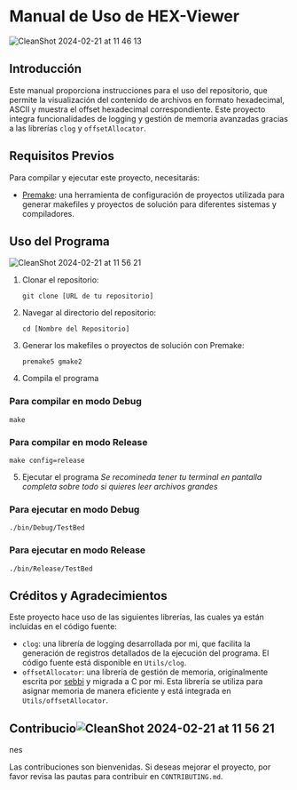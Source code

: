 # Manual de Uso de HEX-Viewer
![CleanShot 2024-02-21 at 11 46 13](https://github.com/zsantiago8712/HEX-Viewer/assets/59674428/68b26684-eb8c-47c5-9f16-258b8dc7d308)

## Introducción

Este manual proporciona instrucciones para el uso del repositorio, que permite la visualización del contenido de archivos en formato hexadecimal, ASCII y muestra el offset hexadecimal correspondiente. Este proyecto integra funcionalidades de logging y gestión de memoria avanzadas gracias a las librerías `clog` y `offsetAllocator`.

## Requisitos Previos

Para compilar y ejecutar este proyecto, necesitarás:

- [Premake](https://premake.github.io/download.html): una herramienta de configuración de proyectos utilizada para generar makefiles y proyectos de solución para diferentes sistemas y compiladores.

## Uso del Programa

![CleanShot 2024-02-21 at 11 56 21](https://github.com/zsantiago8712/HEX-Viewer/assets/59674428/e373e62f-119f-44ff-8812-00e570442c16)


1. Clonar el repositorio:

   ```shell
   git clone [URL de tu repositorio]
   ```

2. Navegar al directorio del repositorio:

   ```shell
   cd [Nombre del Repositorio]
   ```

3. Generar los makefiles o proyectos de solución con Premake:

   ```shell
   premake5 gmake2
   ```

4. Compila el programa

### Para compilar en modo Debug

```shell
make
```

### Para compilar en modo Release

```shell
make config=release
```

5. Ejecutar el programa
   _Se recomineda tener tu terminal en pantalla completa sobre todo si quieres leer archivos grandes_

### Para ejecutar en modo Debug

```shell
./bin/Debug/TestBed
```

### Para ejecutar en modo Release

```shell
./bin/Release/TestBed
```


## Créditos y Agradecimientos

Este proyecto hace uso de las siguientes librerías, las cuales ya están incluidas en el código fuente:

- `clog`: una librería de logging desarrollada por mi, que facilita la generación de registros detallados de la ejecución del programa. El código fuente está disponible en `Utils/clog`.
- `offsetAllocator`: una librería de gestión de memoria, originalmente escrita por [sebbi](https://github.com/sebbbi/OffsetAllocator) y migrada a C por mi. Esta librería se utiliza para asignar memoria de manera eficiente y está integrada en `Utils/offsetAllocator`.

## Contribucio![CleanShot 2024-02-21 at 11 56 21](https://github.com/zsantiago8712/HEX-Viewer/assets/59674428/0f8b18ab-aab4-4f44-be26-6643c8aa4cd2)
nes

Las contribuciones son bienvenidas. Si deseas mejorar el proyecto, por favor revisa las pautas para contribuir en `CONTRIBUTING.md`.
